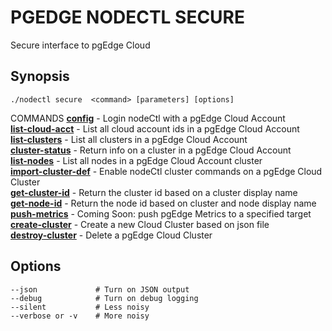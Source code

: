 # PGEDGE NODECTL SECURE
Secure interface to pgEdge Cloud

## Synopsis
    ./nodectl secure  <command> [parameters] [options]   

COMMANDS
[**config**](doc/secure-config.md)                         - Login nodeCtl with a pgEdge Cloud Account<br>
[**list-cloud-acct**](doc/secure-list-cloud-acct.md)       - List all cloud account ids in a pgEdge Cloud Account<br>
[**list-clusters**](doc/secure-list-clusters.md)           - List all clusters in a pgEdge Cloud Account<br>
[**cluster-status**](doc/secure-cluster-status.md)         - Return info on a cluster in a pgEdge Cloud Account<br>
[**list-nodes**](doc/secure-list-nodes.md)                 - List all nodes in a pgEdge Cloud Account cluster<br>
[**import-cluster-def**](doc/secure-import-cluster-def.md) - Enable nodeCtl cluster commands on a pgEdge Cloud Cluster<br>
[**get-cluster-id**](doc/secure-get-cluster-id.md)         - Return the cluster id based on a cluster display name<br>
[**get-node-id**](doc/secure-get-node-id.md)               - Return the node id based on cluster and node display name<br>
[**push-metrics**](doc/secure-push-metrics.md)             - Coming Soon: push pgEdge Metrics to a specified target<br>
[**create-cluster**](doc/secure-create-cluster.md)         - Create a new Cloud Cluster based on json file<br>
[**destroy-cluster**](doc/secure-destroy-cluster.md)       - Delete a pgEdge Cloud Cluster<br>

## Options
    --json             # Turn on JSON output
    --debug            # Turn on debug logging
    --silent           # Less noisy
    --verbose or -v    # More noisy

